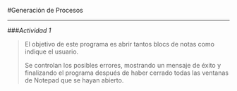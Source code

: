 #Generación de Procesos
***
###*Actividad 1*

>El objetivo de este programa es abrir tantos blocs de notas como indique el usuario.
> 
>Se controlan los posibles errores, mostrando un mensaje de éxito  y finalizando el programa 
>después de haber cerrado todas las ventanas de Notepad que se hayan abierto.
